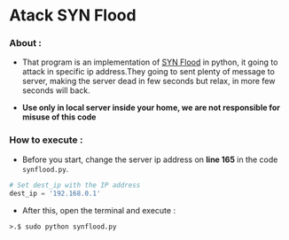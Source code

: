
# Atack SYN Flood


### About :

- That program is an implementation of [SYN Flood](https://en.wikipedia.org/wiki/SYN_flood) in python, it going to attack in specific ip address.They going to sent plenty of message to server, making the server dead in few seconds but relax, in more few seconds will back. 

- **Use only in local server inside your home, we are not responsible for misuse of this code**


### How to execute :

- Before you start, change the server ip address on **line 165** in the code ```synflood.py```. 

```py
# Set dest_ip with the IP address
dest_ip = '192.168.0.1' 
```

- After this, open the terminal and execute :
```	
>.$ sudo python synflood.py

```	
